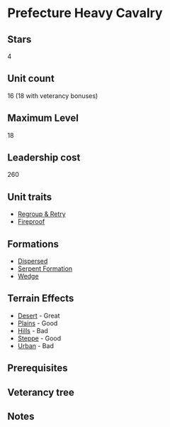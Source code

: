 # Prefecture Heavy Cavalry

## Stars
4

## Unit count
16 (18 with veterancy bonuses)

## Maximum Level
18

## Leadership cost
260

## Unit traits
* [Regroup & Retry](../../unit-traits/regroup-and-retry.md)
* [Fireproof](../../unit-traits/fireproof.md)

## Formations
* [Dispersed](../../formations/dispersed.md)
* [Serpent Formation](../../formations/serpent-formation.md)
* [Wedge](../../formations/wedge.md)

## Terrain Effects
* [Desert](../../terrain-effects/desert) - Great
* [Plains](../../terrain-effects/plains) - Good
* [Hills](../../terrain-effects/hills) - Bad
* [Steppe](../../terrain-effects/steppe) - Good
* [Urban](../../terrain-effects/urban) - Bad

## Prerequisites

## Veterancy tree

## Notes
